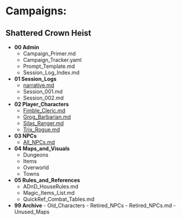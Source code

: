 # Campaigns:


## Shattered Crown Heist
- **00 Admin**
  - Campaign_Primer.md
  - Campaign_Tracker.yaml
  - Prompt_Template.md
  - Session_Log_Index.md
- **01 Session_Logs**
  - [narrative.md](DnD_Campaign_Shattered_Crown_Heist/01_Session_Logs/narrative.md)
  - Session_001.md
  - Session_002.md
- **02 Player_Characters**
  - [Fimble_Cleric.md](DnD_Campaign_Shattered_Crown_Heist/02_Player_Characters/Fimble_Cleric.md)
  - [Grog_Barbarian.md](DnD_Campaign_Shattered_Crown_Heist/02_Player_Characters/Grog_Barbarian.md)
  - [Silas_Ranger.md](DnD_Campaign_Shattered_Crown_Heist/02_Player_Characters/Silas_Ranger.md)
  - [Trix_Rogue.md](DnD_Campaign_Shattered_Crown_Heist/02_Player_Characters/Trix_Rogue.md)
- **03 NPCs**
  - [All_NPCs.md](DnD_Campaign_Shattered_Crown_Heist/03_NPCs/All_NPCs.md)
- **04 Maps_and_Visuals**
  - Dungeons
  - Items
  - Overworld
  - Towns
- **05 Rules_and_References**
  - ADnD_HouseRules.md
  - Magic_Items_List.md
  - QuickRef_Combat_Tables.md
- **99 Archive**
      - Old_Characters
      - Retired_NPCs
          - Retired_NPCs.md
      - Unused_Maps
